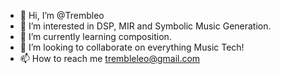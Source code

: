 - 👋 Hi, I’m @Trembleo
- 👀 I’m interested in DSP, MIR and Symbolic Music Generation.
- 🌱 I’m currently learning composition.
- 💞️ I’m looking to collaborate on everything Music Tech!
- 📫 How to reach me trembleleo@gmail.com

<!---
Trembleo/Trembleo is a ✨ special ✨ repository because its `README.md` (this file) appears on your GitHub profile.
You can click the Preview link to take a look at your changes.
--->
